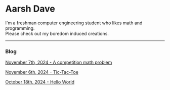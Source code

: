# Aarsh Dave

I'm a freshman computer engineering student who likes math and programming.  
Please check out my boredom induced creations.  

---
### Blog  

[November 7th, 2024 - A competition math problem](posts/11-07-2024.md)  

[November 6th, 2024 - Tic-Tac-Toe](posts/11-06-2024.md)  

[October 18th, 2024 - Hello World](posts/10-18-2024.md)  
